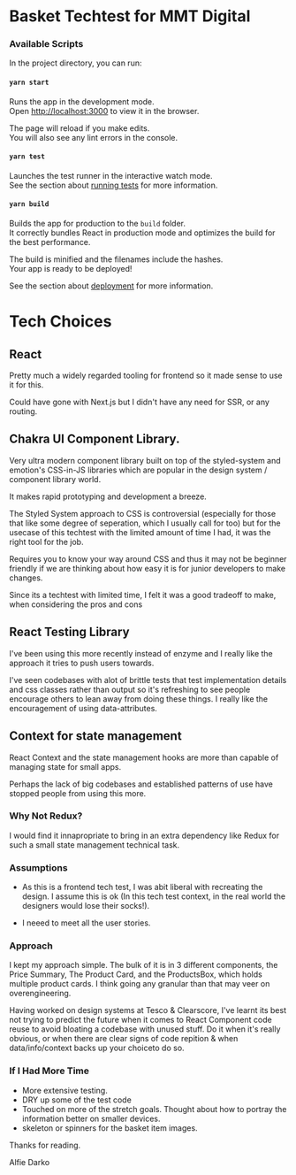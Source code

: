 # Basket Techtest for MMT Digital

### Available Scripts

In the project directory, you can run:

#### `yarn start`

Runs the app in the development mode.<br />
Open [http://localhost:3000](http://localhost:3000) to view it in the browser.

The page will reload if you make edits.<br />
You will also see any lint errors in the console.

#### `yarn test`

Launches the test runner in the interactive watch mode.<br />
See the section about [running tests](https://facebook.github.io/create-react-app/docs/running-tests) for more information.

#### `yarn build`

Builds the app for production to the `build` folder.<br />
It correctly bundles React in production mode and optimizes the build for the best performance.

The build is minified and the filenames include the hashes.<br />
Your app is ready to be deployed!

See the section about [deployment](https://facebook.github.io/create-react-app/docs/deployment) for more information.


# Tech Choices

## React

Pretty much a widely regarded tooling for frontend so it made sense to use it for this.

Could have gone with Next.js but I didn't have any need for SSR, or any routing.

## Chakra UI Component Library.

Very ultra modern component library built on top of the styled-system and emotion's CSS-in-JS libraries which are popular in the design system / component library world. 

It makes rapid prototyping and development a breeze.

The Styled System approach to CSS is controversial (especially for those that like some degree of seperation, which I usually call for too) but for the usecase of this techtest with the limited amount of time I had, it was the right tool for the job.

Requires you to know your way around CSS and thus it may not be beginner friendly if we are thinking about how easy it is for junior developers to make changes. 

Since its a techtest with limited time,
I felt it was a good tradeoff to make, when considering the pros and cons

## React Testing Library
I've been using this more recently instead of enzyme and I really like the approach it tries to push users towards. 

I've seen codebases with alot of brittle tests that test implementation details and css classes rather than output so it's refreshing to see people encourage others to lean away from doing these things. I really like the encouragement of using data-attributes.
  
## Context for state management
React Context and the state management hooks are more than capable of managing state for small apps.

Perhaps the lack of big codebases and established patterns of use have stopped people from using this more.

### Why Not Redux?
I would find it innapropriate to bring in an extra dependency like Redux for such a small state management technical task.

### Assumptions
  - As this is a frontend tech test, I was abit liberal with recreating the design. I assume this is ok (In this tech test context, in the real world the designers would lose their socks!). 
  
  - I neeed to meet all the user stories. 

### Approach

I kept my approach simple. The bulk of it is in 3 different components, the Price Summary, The Product Card, and the ProductsBox, which holds multiple product cards. I think going any granular than that may veer on overengineering. 

Having worked on design systems at Tesco & Clearscore, I've learnt its best not trying to predict the future when it comes to React Component code reuse to avoid bloating a codebase with unused stuff.  Do it when it's really obvious, or when there are clear signs of code repition & when data/info/context backs up your choiceto do so.

### If I Had More Time
  - More extensive testing.
  - DRY up some of the test code
  - Touched on more of the stretch goals.
  Thought about how to portray the information better on smaller devices.
  - skeleton or spinners for the basket item images.

  Thanks for reading.

  Alfie Darko

